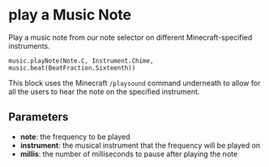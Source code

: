 # play a Music Note

Play a music note from our note selector on different Minecraft-specified instruments.

```sig
music.playNote(Note.C, Instrument.Chime, music.beat(BeatFraction.Sixteenth))
```

This block uses the Minecraft `/playsound` command underneath to allow for all the users to hear the note on the specified instrument.

## Parameters


* **note**: the frequency to be played
* **instrument**: the musical instrument that the frequency will be played on
* **millis**: the number of milliseconds to pause after playing the note